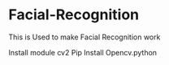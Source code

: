 # Facial-Recognition
This is Used to make Facial Recognition work

Install module cv2
Pip Install Opencv.python
